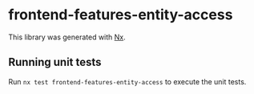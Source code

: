 # frontend-features-entity-access

This library was generated with [Nx](https://nx.dev).

## Running unit tests

Run `nx test frontend-features-entity-access` to execute the unit tests.
